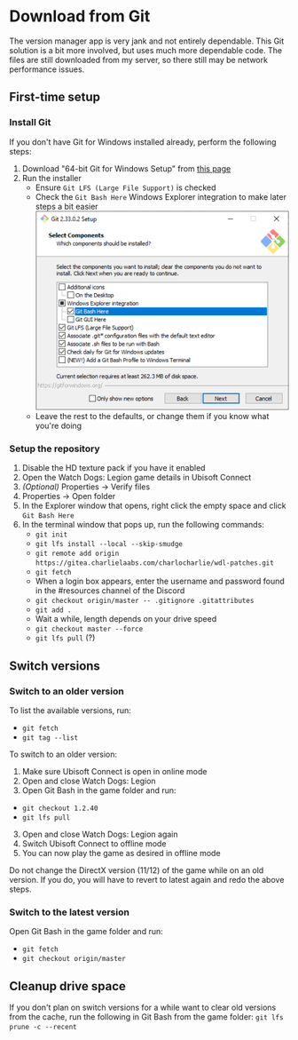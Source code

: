 # Download from Git

The version manager app is very jank and not entirely dependable. This Git solution is a bit more involved, but uses much more dependable code. The files are still downloaded from my server, so there still may be network performance issues.

## First-time setup

### Install Git

If you don't have Git for Windows installed already, perform the following steps:

1. Download "64-bit Git for Windows Setup" from [this page](https://git-scm.com/download/win)
1. Run the installer
    * Ensure `Git LFS (Large File Support)` is checked
    * Check the `Git Bash Here` Windows Explorer integration to make later steps a bit easier
    ![Git setup window example](img/git-install.png)
    * Leave the rest to the defaults, or change them if you know what you're doing

### Setup the repository

1. Disable the HD texture pack if you have it enabled
1. Open the Watch Dogs: Legion game details in Ubisoft Connect
1. *(Optional)* Properties -> Verify files
1. Properties -> Open folder
1. In the Explorer window that opens, right click the empty space and click `Git Bash Here`
1. In the terminal window that pops up, run the following commands:
    * `git init`
    * `git lfs install --local --skip-smudge`
    * `git remote add origin https://gitea.charlielaabs.com/charlocharlie/wdl-patches.git`
    * `git fetch`
    * When a login box appears, enter the username and password found in the #resources channel of the Discord
    * `git checkout origin/master -- .gitignore .gitattributes`
    * `git add .`
    * Wait a while, length depends on your drive speed
    * `git checkout master --force`
    * `git lfs pull` (?)

## Switch versions

### Switch to an older version

To list the available versions, run:

* `git fetch`
* `git tag --list`

To switch to an older version:

1. Make sure Ubisoft Connect is open in online mode
1. Open and close Watch Dogs: Legion
1. Open Git Bash in the game folder and run:
  * `git checkout 1.2.40`
  * `git lfs pull`
3. Open and close Watch Dogs: Legion again
4. Switch Ubisoft Connect to offline mode
5. You can now play the game as desired in offline mode

Do not change the DirectX version (11/12) of the game while on an old version.
If you do, you will have to revert to latest again and redo the above steps.

### Switch to the latest version

Open Git Bash in the game folder and run:

* `git fetch`
* `git checkout origin/master`

## Cleanup drive space

If you don't plan on switch versions for a while want to clear old versions from the cache, run the following in Git Bash from the game folder: `git lfs prune -c --recent`
